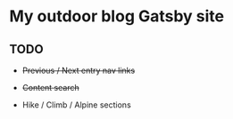 # My outdoor blog Gatsby site

## TODO

- ~~Previous / Next entry nav links~~

- ~~Content search~~

- Hike / Climb / Alpine sections
